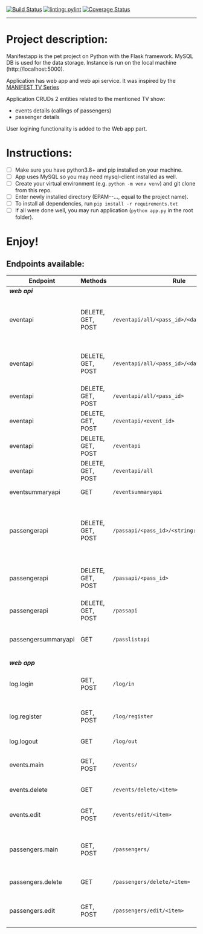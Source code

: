 [![Build Status](https://app.travis-ci.com/VovaMazur/EPAM---python-online-project.svg?branch=master)](https://app.travis-ci.com/VovaMazur/EPAM---python-online-project)
[![linting: pylint](https://img.shields.io/badge/linting-pylint-yellowgreen)](https://github.com/PyCQA/pylint)
[![Coverage Status](https://coveralls.io/repos/github/VovaMazur/EPAM---python-online-project/badge.svg?branch=master)](https://coveralls.io/github/VovaMazur/EPAM---python-online-project?branch=master)
***

# Project description:

Manifestapp is the pet project on Python with the Flask framework. MySQL DB is used for the data storage.
Instance is run on the local machine (http://localhost:5000).

Application has web app and web api service. It was inspired by the [MANIFEST TV Series](https://en.wikipedia.org/wiki/Manifest_(TV_series))

Application CRUDs 2 entities related to the mentioned TV show:
- events details (callings of passengers)
- passenger details

User logining functionality is added to the Web app part.


# Instructions:

- [ ] Make sure you have python3.8+ and pip installed on your machine.
- [ ] App uses MySQL so you may need mysql-client installed as well.
- [ ] Create your virtual environment (e.g. `python -m venv venv`) and git clone from this repo.
- [ ] Enter newly installed directory (EPAM--..., equal to the project name).
- [ ] To install all dependencies, run `pip install -r requirements.txt`
- [ ] If all were done well, you may run application (`python app.py` in the root folder).

# Enjoy!


## Endpoints available:

|Endpoint|Methods|Rule|Description|
| --- | --- | --- | --- |
|***web api***|  |  |  |
|eventapi|DELETE, GET, POST|`/eventapi/all/<pass_id>/<datefrom>/<dateto>`|access all events by pass_id between datefrom and dateto|
|eventapi|DELETE, GET, POST|`/eventapi/all/<pass_id>/<datefrom>`|access all events by pass_id starting from datefrom|
|eventapi|DELETE, GET, POST|`/eventapi/all/<pass_id>`|access all events by pass_id|
|eventapi|DELETE, GET, POST|`/eventapi/<event_id>`|access event with event_id|
|eventapi|DELETE, GET, POST|`/eventapi`|access all events in the database|
|eventapi|DELETE, GET, POST|`/eventapi/all`|access all events in the database|
|eventsummaryapi|GET|`/eventsummaryapi`|get events summary|
| | | | |
|passengerapi|DELETE, GET, POST|`/passapi/<pass_id>/<string:status>`|access passenger data with passenger_id (can be 'all') and having status|
|passengerapi|DELETE, GET, POST|`/passapi/<pass_id>`|access passenger data with passenger_id (can be 'all')| 
|passengerapi|DELETE, GET, POST|`/passapi`|access all passengers data|
|passengersummaryapi|GET|`/passlistapi`|get dictionary of passengers name|
| | | | |
|***web app***|  |  |  |
|log.login|GET, POST|`/log/in`|user login form for registered users|
|log.register|GET, POST|`/log/register`|user registration form for new users|
|log.logout|GET|`/log/out`|user logging out|
| | | | |
|events.main|GET, POST|`/events/`|events list, main screen for events|
|events.delete|GET|`/events/delete/<item>`|delete selected event|
|events.edit|GET, POST|`/events/edit/<item>`|update & create an event data|
| | | | |
|passengers.main|GET, POST|`/passengers/`|passengers list, main screen for passengers data|
|passengers.delete|GET|`/passengers/delete/<item>`|delete selected passenger|
|passengers.edit|GET, POST|`/passengers/edit/<item>`|update & create an passenger data|